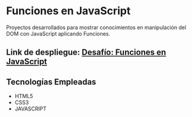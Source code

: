 # Funciones en JavaScript

Proyectos desarrollados para mostrar conocimientos en manipulación del DOM con JavaScript aplicando Funciones.

## Link de despliegue: [Desafío: Funciones en JavaScript](https://aepenalver.github.io/funciones-JS/)

## Tecnologías Empleadas
- HTML5
- CSS3
- JAVASCRIPT
